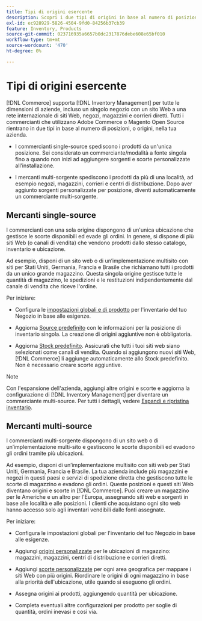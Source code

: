 ```yaml
---
title: Tipi di origini esercente
description: Scopri i due tipi di origini in base al numero di posizioni o origini nella tua azienda.
exl-id: ec928929-5826-4504-9fd0-84256b37cb39
feature: Inventory, Products
source-git-commit: 023716935a6657b0dc2317876debe608e65bf010
workflow-type: tm+mt
source-wordcount: '470'
ht-degree: 0%

---
```


# Tipi di origini esercente

[!DNL Commerce] supporta [!DNL Inventory Management] per tutte le dimensioni di aziende, incluso un singolo negozio con un sito Web a una rete internazionale di siti Web, negozi, magazzini e corrieri diretti. Tutti i commercianti che utilizzano Adobe Commerce o Magento Open Source rientrano in due tipi in base al numero di posizioni, o origini, nella tua azienda.

- I commercianti single-source spediscono i prodotti da un&#39;unica posizione. Sei considerato un commerciante/modalità a fonte singola fino a quando non inizi ad aggiungere sorgenti e scorte personalizzate all’installazione.

- I mercanti multi-sorgente spediscono i prodotti da più di una località, ad esempio negozi, magazzini, corrieri e centri di distribuzione. Dopo aver aggiunto sorgenti personalizzate per posizione, diventi automaticamente un commerciante multi-sorgente.

## Mercanti single-source

I commercianti con una sola origine dispongono di un&#39;unica ubicazione che gestisce le scorte disponibili ed evade gli ordini. In genere, si dispone di più siti Web (o canali di vendita) che vendono prodotti dallo stesso catalogo, inventario e ubicazione.

Ad esempio, disponi di un sito web o di un’implementazione multisito con siti per Stati Uniti, Germania, Francia e Brasile che richiamano tutti i prodotti da un unico grande magazzino. Questa singola origine gestisce tutte le quantità di magazzino, le spedizioni e le restituzioni indipendentemente dal canale di vendita che riceve l&#39;ordine.

Per iniziare:

- Configura le [impostazioni globali e di prodotto](configuration.md) per l&#39;inventario del tuo Negozio in base alle esigenze.

- Aggiorna [Source predefinito](sources-manage.md) con le informazioni per la posizione di inventario singola. La creazione di origini aggiuntive non è obbligatoria.

- Aggiorna [Stock predefinito](stocks-manage.md). Assicurati che tutti i tuoi siti web siano selezionati come canali di vendita. Quando si aggiungono nuovi siti Web, [!DNL Commerce] li aggiunge automaticamente allo Stock predefinito. Non è necessario creare scorte aggiuntive.

>[!NOTE]
>
>Con l&#39;espansione dell&#39;azienda, aggiungi altre origini e scorte e aggiorna la configurazione di [!DNL Inventory Management] per diventare un commerciante multi-source. Per tutti i dettagli, vedere [Espandi e ripristina inventario](expand-restructure.md).

## Mercanti multi-source

I commercianti multi-sorgente dispongono di un sito web o di un’implementazione multi-sito e gestiscono le scorte disponibili ed evadono gli ordini tramite più ubicazioni.

Ad esempio, disponi di un’implementazione multisito con siti web per Stati Uniti, Germania, Francia e Brasile. La tua azienda include più magazzini e negozi in questi paesi e servizi di spedizione diretta che gestiscono tutte le scorte di magazzino e evadono gli ordini. Queste posizioni e questi siti Web diventano origini e scorte in [!DNL Commerce]. Puoi creare un magazzino per le Americhe e un altro per l&#39;Europa, assegnando siti web e sorgenti in base alle località e alle posizioni. I clienti che acquistano ogni sito web hanno accesso solo agli inventari vendibili dalle fonti assegnate.

Per iniziare:

- Configura le impostazioni globali per l&#39;inventario del tuo Negozio in base alle esigenze.

- Aggiungi [origini personalizzate](sources-add.md) per le ubicazioni di magazzino: magazzini, magazzini, centri di distribuzione e corrieri diretti.

- Aggiungi [scorte personalizzate](stocks-add.md) per ogni area geografica per mappare i siti Web con più origini. Riordinare le origini di ogni magazzino in base alla priorità dell&#39;ubicazione, utile quando si eseguono gli ordini.

- Assegna origini ai prodotti, aggiungendo quantità per ubicazione.

- Completa eventuali altre configurazioni per prodotto per soglie di quantità, ordini inevasi e così via.
